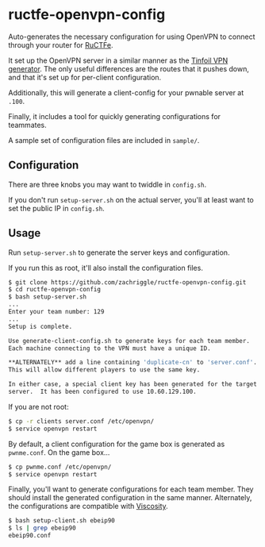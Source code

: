ructfe-openvpn-config
=====================

Auto-generates the necessary configuration for using OpenVPN to connect through your router for [RuCTFe][0].

It set up the OpenVPN server in a similar manner as the [Tinfoil VPN generator][1].  The only useful differences are the routes that it pushes down, and that it's set up for per-client configuration.

Additionally, this will generate a client-config for your pwnable server at `.100`.

Finally, it includes a tool for quickly generating configurations for teammates.

A sample set of configuration files are included in `sample/`.

Configuration
---------

There are three knobs you may want to twiddle in `config.sh`.

If you don't run `setup-server.sh` on the actual server, you'll at least want to set the public IP in `config.sh`.

Usage
---------

Run `setup-server.sh` to generate the server keys and configuration.

If you run this as root, it'll also install the configuration files.

```sh
$ git clone https://github.com/zachriggle/ructfe-openvpn-config.git
$ cd ructfe-openvpn-config
$ bash setup-server.sh
...
Enter your team number: 129
...
Setup is complete.

Use generate-client-config.sh to generate keys for each team member.
Each machine connecting to the VPN must have a unique ID.

**ALTERNATELY** add a line containing 'duplicate-cn' to 'server.conf'.
This will allow different players to use the same key.

In either case, a special client key has been generated for the target
server.  It has been configured to use 10.60.129.100.
```

If you are not root:

```sh
$ cp -r clients server.conf /etc/openvpn/
$ service openvpn restart
```

By default, a client configuration for the game box is generated as `pwnme.conf`. 
On the game box...

```sh
$ cp pwnme.conf /etc/openvpn/
$ service openvpn restart
```

Finally, you'll want to generate configurations for each team member.
They should install the generated configuration in the same manner.  Alternately, the configurations are compatible with [Viscosity][2].

```sh
$ bash setup-client.sh ebeip90
$ ls | grep ebeip90
ebeip90.conf
```

[0]: ructf.org/e/2014/network
[1]: https://www.tinfoilsecurity.com/vpn/new
[2]: https://www.sparklabs.com/viscosity/
